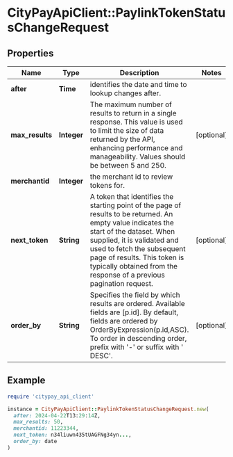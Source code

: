 # CityPayApiClient::PaylinkTokenStatusChangeRequest

## Properties

| Name | Type | Description | Notes |
| ---- | ---- | ----------- | ----- |
| **after** | **Time** | identifies the date and time to lookup changes after. |  |
| **max_results** | **Integer** | The maximum number of results to return in a single response. This value is used to limit the size of data returned by the API, enhancing performance and manageability. Values should be between 5 and 250. | [optional] |
| **merchantid** | **Integer** | the merchant id to review tokens for. |  |
| **next_token** | **String** | A token that identifies the starting point of the page of results to be returned. An empty value indicates the start of the dataset. When supplied, it is validated and used to fetch the subsequent page of results. This token is typically obtained from the response of a previous pagination request. | [optional] |
| **order_by** | **String** | Specifies the field by which results are ordered. Available fields are [p.id]. By default, fields are ordered by OrderByExpression(p.id,ASC). To order in descending order, prefix with &#39;-&#39; or suffix with &#39; DESC&#39;. | [optional] |

## Example

```ruby
require 'citypay_api_client'

instance = CityPayApiClient::PaylinkTokenStatusChangeRequest.new(
  after: 2024-04-22T13:29:14Z,
  max_results: 50,
  merchantid: 11223344,
  next_token: n34liuwn435tUAGFNg34yn...,
  order_by: date
)
```

